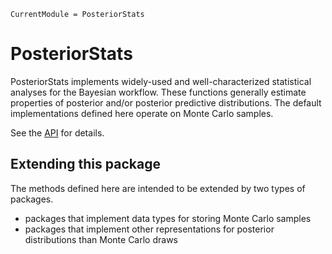 ```@meta
CurrentModule = PosteriorStats
```

# PosteriorStats

PosteriorStats implements widely-used and well-characterized statistical analyses for the Bayesian workflow.
These functions generally estimate properties of posterior and/or posterior predictive distributions.
The default implementations defined here operate on Monte Carlo samples.

See the [API](@ref) for details.
## Extending this package

The methods defined here are intended to be extended by two types of packages.
- packages that implement data types for storing Monte Carlo samples
- packages that implement other representations for posterior distributions than Monte Carlo draws
